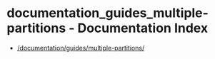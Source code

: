 # documentation_guides_multiple-partitions - Documentation Index

- [/documentation/guides/multiple-partitions/](./_documentation_guides_multiple-partitions_.md)
